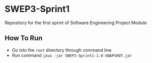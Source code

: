 # SWEP3-Sprint1
Repository for the first sprint of Software Engineering Project Module

## How To Run

- Go into the `root` directory through command line
- Run command `java -jar SWEP3-Sprint1-1.0-SNAPSHOT.jar`
